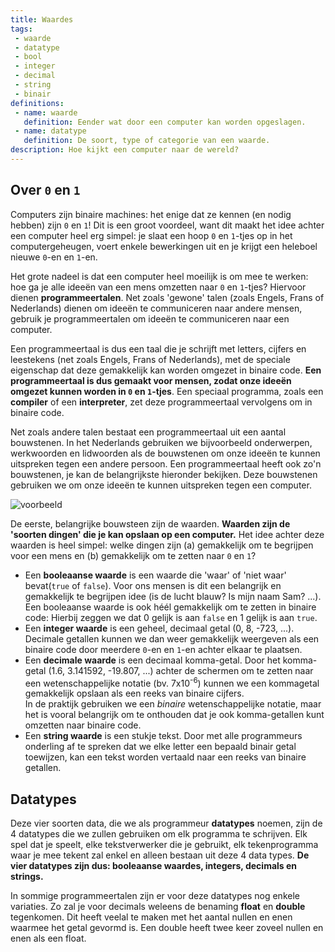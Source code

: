 ```yaml
---
title: Waardes
tags: 
 - waarde
 - datatype
 - bool
 - integer
 - decimal
 - string
 - binair
definitions: 
 - name: waarde
   definition: Eender wat door een computer kan worden opgeslagen.
 - name: datatype
   definition: De soort, type of categorie van een waarde.
description: Hoe kijkt een computer naar de wereld?
---
```


## Over `0` en `1`

Computers zijn binaire machines: het enige dat ze kennen (en nodig hebben) zijn `0` en `1`! Dit is een groot voordeel, want dit maakt het idee achter een computer heel erg simpel: je slaat een hoop `0` en `1`-tjes op in het computergeheugen, voert enkele bewerkingen uit en  je krijgt een heleboel nieuwe `0`-en en `1`-en. 

Het grote nadeel is dat een computer heel moeilijk is om mee te werken: hoe ga je alle ideeën van een mens omzetten naar `0` en `1`-tjes? Hiervoor dienen **programmeertalen**. 
Net zoals 'gewone' talen (zoals Engels, Frans of Nederlands) dienen om ideeën te communiceren naar andere mensen, gebruik je programmeertalen om ideeën te communiceren naar een computer.

Een programmeertaal is dus een taal die je schrijft met letters, cijfers en leestekens (net zoals Engels, Frans of Nederlands), met de speciale eigenschap dat deze gemakkelijk kan worden omgezet in binaire code. **Een programmeertaal is dus gemaakt voor mensen, zodat onze ideeën omgezet kunnen worden in `0` en `1`-tjes**. Een speciaal programma, zoals een **compiler** of een **interpreter**, zet deze programmeertaal vervolgens om in binaire code. 

Net zoals andere talen bestaat een programmeertaal uit een aantal bouwstenen. In het Nederlands gebruiken we bijvoorbeeld onderwerpen, werkwoorden en lidwoorden als de bouwstenen om onze ideeën te kunnen uitspreken tegen een andere persoon. Een programmeertaal heeft ook zo'n bouwstenen, je kan de belangrijkste hieronder bekijken. Deze bouwstenen gebruiken we om onze ideeën te kunnen uitspreken tegen een computer. 

<img src="{{ site.baseurl }}/assets/img/waardes-1.svg" alt="voorbeeld" style="height: auto; max-width: 100%">

De eerste, belangrijke bouwsteen zijn de waarden. **Waarden zijn de 'soorten dingen' die je kan opslaan op een computer.** Het idee achter deze waarden is heel simpel: welke dingen zijn (a) gemakkelijk om te begrijpen voor een mens en (b) gemakkelijk om te zetten naar `0` en `1`?

 - Een **booleaanse waarde** is een waarde die 'waar' of 'niet waar' bevat(`true` of `false`). Voor ons mensen is dit een belangrijk en gemakkelijk te begrijpen idee (is de lucht blauw? Is mijn naam Sam? ...).\
 Een booleaanse waarde is ook héél gemakkelijk om te zetten in binaire code: Hierbij zeggen we dat 0 gelijk is aan `false` en 1 gelijk is aan `true`. 
 - Een **integer waarde** is een geheel, decimaal getal (0, 8, -723, ...).\
Decimale getallen kunnen we dan weer gemakkelijk weergeven als een binaire code door meerdere `0`-en en `1`-en achter elkaar te plaatsen.
 - Een **decimale waarde** is een decimaal komma-getal. Door het komma-getal (1.6, 3.141592, -19.807, ...) achter de schermen om te zetten naar een wetenschappelijke notatie (bv. 7x10<sup>-6</sup>) kunnen we een kommagetal gemakkelijk opslaan als een reeks van binaire cijfers. \
 In de praktijk gebruiken we een *binaire* wetenschappelijke notatie, maar het is vooral belangrijk om te onthouden dat je ook komma-getallen kunt omzetten naar binaire code.
 - Een **string waarde** is een stukje tekst. Door met alle programmeurs onderling af te spreken dat we elke letter een bepaald binair getal toewijzen, kan een tekst worden vertaald naar een reeks van binaire getallen.

## Datatypes

Deze vier soorten data, die we als programmeur **datatypes** noemen, zijn de 4 datatypes die we zullen gebruiken om elk programma te schrijven. Elk spel dat je speelt, elke tekstverwerker die je gebruikt, elk tekenprogramma waar je mee tekent zal enkel en alleen bestaan uit deze 4 data types. **De vier datatypes zijn dus: booleaanse waardes, integers, decimals en strings.** 

In sommige programmeertalen zijn er voor deze datatypes nog enkele variaties. Zo zal je voor decimals weleens de benaming **float** en **double** tegenkomen. Dit heeft veelal te maken met het aantal nullen en enen waarmee het getal gevormd is. Een double heeft twee keer zoveel nullen en enen als een float.